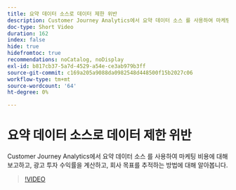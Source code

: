 ```yaml
---
title: 요약 데이터 소스로 데이터 제한 위반
description: Customer Journey Analytics에서 요약 데이터 소스 를 사용하여 마케팅 비용에 대해 보고하고, 광고 투자 수익률을 계산하고, 회사 목표를 추적하는 방법에 대해 알아봅니다.
doc-type: Short Video
duration: 162
index: false
hide: true
hidefromtoc: true
recommendations: noCatalog, noDisplay
exl-id: b817cb37-5a7d-4529-a54e-ce3ab979b3ff
source-git-commit: c169a205a9088da0982548d448500f15b2027c06
workflow-type: tm+mt
source-wordcount: '64'
ht-degree: 0%

---
```


# 요약 데이터 소스로 데이터 제한 위반

Customer Journey Analytics에서 요약 데이터 소스 를 사용하여 마케팅 비용에 대해 보고하고, 광고 투자 수익률을 계산하고, 회사 목표를 추적하는 방법에 대해 알아봅니다.

<!-- 72_S103_3442450_161_breaking-data-limits-with-summary-data-sources -->
>[!VIDEO](https://video.tv.adobe.com/v/3458347/?learn=on&enablevpops=true)
